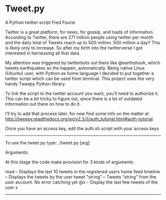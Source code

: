 # Tweet.py
 A Python twitter script
 Fred Fourie 

Twitter is a great platform, for news, for gossip, and loads of information. According to Twitter, there are 271 million people using twitter per month and the daily total of Tweets reach up to 500 million. 500 million a day!! This is likely only to increase.
So after my birth into the twitterverse I got interested in harnessing all that data.

My attention was triggered by twitterbots out there like @earthshook, which tweets earthquakes as the happen, automatically.
Being native Linux (Ubuntu) user, with Python as home language I decided to put together a twitter script which can be used from terminal.
This project uses the very handy Tweepy Python library.

To link the script to the twitter account you want, you'll need to authorize it. This can be a bit tricky to figure out, since there is a lot of outdated information out there on how to do it.

I’ll try to add that process later, for now find some info on the matter at http://tweepy.readthedocs.org/en/v2.3.0/auth_tutorial.html#auth-tutorial.

Once you have an access key, edit the auth.sh script with your access keys

******

To use the tweet.py type:
./tweet.py [arg]

Arguments:

At this stage the code make provision for 3 kinds of arguments:

read – Displays the last 10 tweets in the registered users home feed
timeline – Displays the tweets by the user
tweet "string" – Tweets “string” from the user account. No error catching yet
@x – Display the last few tweets of the user x

******
